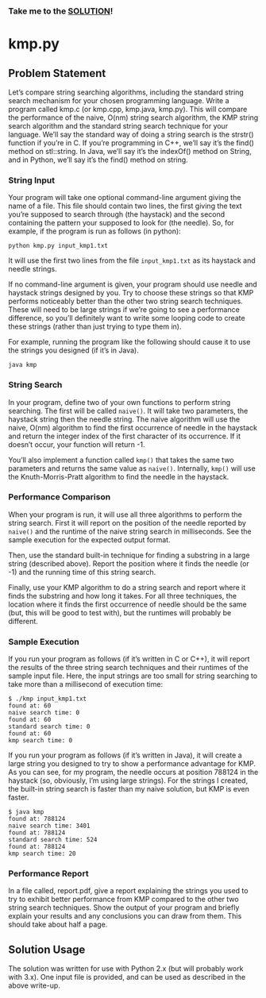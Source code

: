### Take me to the [SOLUTION](https://github.com/dixoncrews/ncsu-fall16-csc505/blob/master/knuth_morris_pratt/kmp.py)!

# kmp.py

## Problem Statement

Let’s compare string searching algorithms, including the standard string search mechanism for your chosen programming language. Write a program called kmp.c (or kmp.cpp, kmp.java, kmp.py). This will compare the performance of the naive, O(nm) string search algorithm, the KMP string search algorithm and the standard string search technique for your language. We’ll say the standard way of doing a string search is the strstr() function if you’re in C. If you’re programming in C++, we’ll say it’s the find() method on stl::string. In Java, we’ll say it’s the indexOf() method on String, and in Python, we’ll say it’s the find() method on string.

### String Input

Your program will take one optional command-line argument giving the name of a file. This file should contain two lines, the first giving the text you’re supposed to search through (the haystack) and the second containing the pattern your supposed to look for (the needle). So, for example, if the program is run as follows (in python):

```
python kmp.py input_kmp1.txt
```

It will use the first two lines from the file `input_kmp1.txt` as its haystack and needle strings.

If no command-line argument is given, your program should use needle and haystack strings designed by you. Try to choose these strings so that KMP performs noticeably better than the other two string search techniques. These will need to be large strings if we’re going to see a performance difference, so you’ll definitely want to write some looping code to create these strings (rather than just trying to type them in).

For example, running the program like the following should cause it to use the strings you designed (if it’s in Java).

```
java kmp
```

### String Search

In your program, define two of your own functions to perform string searching. The first will be called `naive()`. It will take two parameters, the haystack string then the needle string. The naive algorithm will use the naive, O(nm) algorithm to find the first occurrence of needle in the haystack and return the integer index of the first character of its occurrence. If it doesn’t occur, your function will return -1.

You’ll also implement a function called `kmp()` that takes the same two parameters and returns the same value as `naive()`. Internally, `kmp()` will use the Knuth-Morris-Pratt algorithm to find the needle in the haystack.

### Performance Comparison

When your program is run, it will use all three algorithms to perform the string search. First it will report on the position of the needle reported by `naive()` and the runtime of the naive string search in milliseconds. See the sample execution for the expected output format.

Then, use the standard built-in technique for finding a substring in a large string (described above). Report the position where it finds the needle (or -1) and the running time of this string search.

Finally, use your KMP algorithm to do a string search and report where it finds the substring and how long it takes. For all three techniques, the location where it finds the first occurrence of needle should be the same (but, this will be good to test with), but the runtimes will probably be different.

### Sample Execution

If you run your program as follows (if it’s written in C or C++), it will report the results of the three string search techniques and their runtimes of the sample input file. Here, the input strings are too small for string searching to take more than a millisecond of execution time:

```
$ ./kmp input_kmp1.txt
found at: 60
naive search time: 0
found at: 60
standard search time: 0
found at: 60
kmp search time: 0
```

If you run your program as follows (if it’s written in Java), it will create a large string you designed to try to show a performance advantage for KMP. As you can see, for my program, the needle occurs at position 788124 in the haystack (so, obviously, I’m using large strings). For the strings I created, the built-in string search is faster than my naive solution, but KMP is even faster.

```
$ java kmp
found at: 788124
naive search time: 3401
found at: 788124
standard search time: 524
found at: 788124
kmp search time: 20
```

### Performance Report

In a file called, report.pdf, give a report explaining the strings you used to try to exhibit better performance from KMP compared to the other two string search techniques. Show the output of your program and briefly explain your results and any conclusions you can draw from them. This should take about half a page.

## Solution Usage

The solution was written for use with Python 2.x (but will probably work with 3.x). One input file is provided, and can be used as described in the above write-up. 
